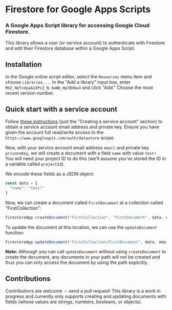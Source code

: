 # Firestore for Google Apps Scripts
### A Google Apps Script library for accessing Google Cloud Firestore.

This library allows a user (or service account) to authenticate with Firestore and edit their Firestore database within a Google Apps Script.

## Installation
In the Google online script editor, select the `Resources` menu item and choose `Libraries...`. In the "Add a library" input box, enter `MX2_NUfxVpaA1XPcZ_N-3wWb_Hp7BVbw3` and click "Add." Choose the most recent version number.


## Quick start with a service account
Follow [these instructions](https://developers.google.com/identity/protocols/OAuth2ServiceAccount#creatinganaccount) (just the "Creating a service account" section) to obtain a service account email address and private key. Ensure you have given the account full read/write access to the `https://www.googleapis.com/auth/datastore` scope.

Now, with your service account email address `email` and private key `privateKey`, we will create a document with a field `name` with value `test!`. You will need your project ID to do this (we'll assume you've stored the ID in a variable called `projectId`).

We encode these fields as a JSON object:
```javascript
const data = {
  "name": "test!"
}
```

Now, we can create a document called `FirstDocument` at a  collection called "FirstCollection":
```javascript
FirestoreApp.createDocument("FirstCollection", "FirstDocument", data, email, key, projectId)
```

To update the document at this location, we can use the `updateDocument` function:
```javascript
FirestoreApp.updateDocument("FirstCollection/FirstDocument", data, email, key, projectId)
```
**Note:** Although you can call `updateDocument` without using `createDocument` to create the document, any documents in your path will not be created and thus you can only access the document by using the path explicitly.

## Contributions
Contributions are welcome -- send a pull request! This library is a work in progress and currently only supports creating and updating documents with fields (whose values are strings, numbers, booleans, or objects).
